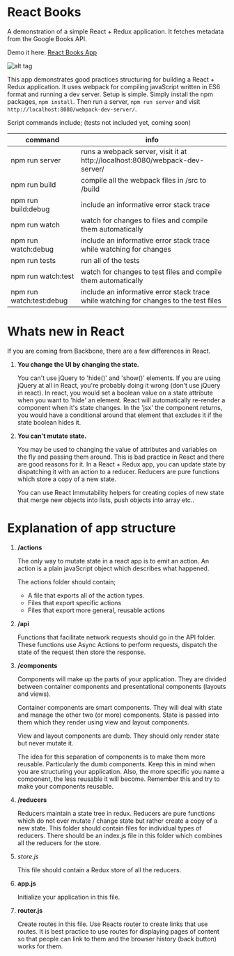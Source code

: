 React Books
===========

A demonstration of a simple React + Redux application. It fetches metadata from the Google Books API.

Demo it here: [React Books App](https://pashasc.github.io/react_books/ "React Books App")

![alt tag](https://github.com/pashasc/react_books/blob/master/src/static/images/screen.png)

This app demonstrates good practices structuring for building a React + Redux application. It uses webpack for compiling javaScript written in ES6 format and running a dev server. Setup is simple. Simply install the npm packages, ```npm install```. Then run a server, ```npm run server``` and visit ```http://localhost:8080/webpack-dev-server/```.

Script commands include; (tests not included yet, coming soon)

| command  | info  |
|---|---|
| npm run server   | runs a webpack server, visit it at http://localhost:8080/webpack-dev-server/  |
| npm run build  |  compile all the webpack files in /src to /build |
| npm run build:debug | include an informative error stack trace |
| npm run watch  | watch for changes to files and compile them automatically  |
| npm run watch:debug | include an informative error stack trace while watching for changes |
| npm run tests  | run all of the tests |
| npm run watch:test | watch for changes to test files and compile them automatically |
| npm run watch:test:debug | include an informative error stack trace while watching for changes to the test files |

Whats new in React
==================

If you are coming from Backbone, there are a few differences in React. 

1. **You change the UI by changing the state.**

    You can't use jQuery to 'hide()' and 'show()' elements. If you are using jQuery at all in React, you're probably doing it wrong (don't use jQuery in react). In react, you would set a boolean value on a state attribute when you want to 'hide' an element. React will automatically re-render a component when it's state changes. In the 'jsx' the component returns, you would have a conditional around that element that excludes it if the state boolean hides it.

2. **You can't mutate state.**

    You may be used to changing the value of attributes and variables on the fly and passing them around. This is bad practice in React and there are good reasons for it. In a React + Redux app, you can update state by dispatching it with an action to a reducer. Reducers are pure functions which store a copy of a new state. 

    You can use React Immutability helpers for creating copies of new state that merge new objects into lists, push objects into array etc..

Explanation of app structure
============================

1. **/actions**

    The only way to mutate state in a react app is to emit an action. An action is a plain javaScript object which describes what happened.

    The actions folder should contain;
      * A file that exports all of the action types.
      * Files that export specific actions
      * Files that export more general, reusable actions

2. **/api**

    Functions that facilitate network requests should go in the API folder. These functions use Async Actions to perform requests, dispatch the state of the request then store the response.

3. **/components**

    Components will make up the parts of your application. They are divided between container components and presentational components (layouts and views).

    Container components are smart components. They will deal with state and manage the other two (or more) components. State is passed into them which they render using view and layout  components. 

    View and layout components are dumb. They should only render state but never mutate it.

    The idea for this separation of components is to make them more reusable. Particularly the dumb components. Keep this in mind when you are structuring your application. Also, the more specific you name a component, the less reusable it will become. Remember this and try to make your components reusable.

4. **/reducers**

    Reducers maintain a state tree in redux. Reducers are pure functions which do not ever mutate / change state but rather create a copy of a new state. This folder should contain files for individual types of reducers. There should be an index.js file in this folder which combines all the reducers for the store.

5. *store.js*

    This file should contain a Redux store of all the reducers.

6. **app.js**

    Initialize your application in this file.

6. **router.js**

    Create routes in this file. Use Reacts router <Link> to create links that use routes. It is best practice to use routes for displaying pages of content so that people can link to them and the browser history (back button) works for them.




